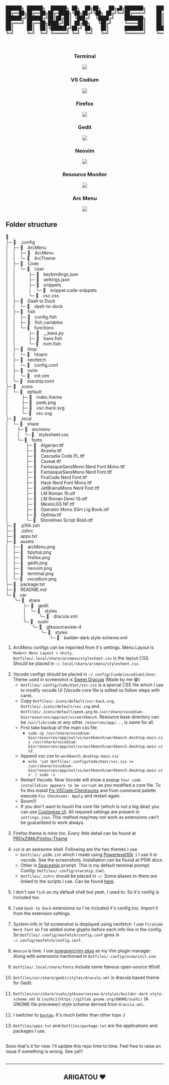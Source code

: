 <div align="center">

<pre>




██████╗ ██████╗  ██████╗ ██╗  ██╗██╗   ██╗▄█╗███████╗    ██████╗  ██████╗ ████████╗███████╗
██╔══██╗██╔══██╗██╔═████╗╚██╗██╔╝╚██╗ ██╔╝╚═╝██╔════╝    ██╔══██╗██╔═████╗╚══██╔══╝██╔════╝
██████╔╝██████╔╝██║██╔██║ ╚███╔╝  ╚████╔╝    ███████╗    ██║  ██║██║██╔██║   ██║   ███████╗
██╔═══╝ ██╔══██╗████╔╝██║ ██╔██╗   ╚██╔╝     ╚════██║    ██║  ██║████╔╝██║   ██║   ╚════██║
██║     ██║  ██║╚██████╔╝██╔╝ ██╗   ██║      ███████║    ██████╔╝╚██████╔╝   ██║   ███████║
╚═╝     ╚═╝  ╚═╝ ╚═════╝ ╚═╝  ╚═╝   ╚═╝      ╚══════╝    ╚═════╝  ╚═════╝    ╚═╝   ╚══════╝


</pre>
</div>

<h3 align="center">Terminal</h3>
<p align="center"><img src="./assets/terminal.png"></p>

<h3 align="center">VS Codium</h3>
<p align="center"><img src="./assets/vscode.png"></p>

<h3 align="center">Firefox</h3>
<p align="center"><img src="./assets/firefox.png"></p>

<h3 align="center">Gedit</h3>
<p align="center"><img src="./assets/gedit.png"></p>

<h3 align="center">Neovim</h3>
<p align="center"><img src="./assets/neovim.png"></p>

<h3 align="center">Resource Monitor</h3>
<p align="center"><img src="./assets/bpytop.png"></p>

<h3 align="center">Arc Menu</h3>
<p align="center"><img src="./assets/arcmenu.png"></p>

## Folder structure

 .<br>
├─  .config<br>
│ ├─  ArcMenu<br>
│ │ ├─  ArcMenu<br>
│ │ ╰─  ArcTheme<br>
│ ├─  Code<br>
│ │ ╰─  User<br>
│ │   ├─  keybindings.json<br>
│ │   ├─  settings.json<br>
│ │   ├─  snippets<br>
│ │   │ ╰─  snippet.code-snippets<br>
│ │   ╰─  vsc.css<br>
│ ├─  Dash to Dock<br>
│ │ ╰─  dash-to-dock<br>
│ ├─  fish<br>
│ │ ├─  config.fish<br>
│ │ ├─  fish_variables<br>
│ │ ╰─  functions<br>
│ │   ├─  __bass.py<br>
│ │   ├─  bass.fish<br>
│ │   ╰─  nvm.fish<br>
│ ├─  htop<br>
│ │ ╰─  htoprc<br>
│ ├─  neofetch<br>
│ │ ╰─  config.conf<br>
│ ├─  nvim<br>
│ │ ╰─  init.vim<br>
│ ╰─  starship.toml<br>
├─  .icons<br>
│ ╰─  default<br>
│   ├─  index.theme<br>
│   ├─  peek.png<br>
│   ├─  vsc-back.svg<br>
│   ╰─  vsc.svg<br>
├─  .local<br>
│ ╰─  share<br>
│  ├─  arcmenu<br>
│  │ ╰─  stylesheet.css<br>
│  ╰─  fonts<br>
│    ├─  Algerian.ttf<br>
│    ├─  Anzelia.ttf<br>
│    ├─  Cascadia Code PL.ttf<br>
│    ├─  Caveat.ttf<br>
│    ├─  FantasqueSansMono Nerd Font Mono.ttf<br>
│    ├─  FantasqueSansMono Nerd Font.ttf<br>
│    ├─  FiraCode Nerd Font.ttf<br>
│    ├─  Hack Nerd Font Mono.ttf<br>
│    ├─  JetBrainsMono Nerd Font.ttf<br>
│    ├─  LM Roman 10.otf<br>
│    ├─  LM Roman Demi 10.otf<br>
│    ├─  MesloLGS NF.ttf<br>
│    ├─  Operator Mono SSm Lig Book.otf<br>
│    ├─  Optima.ttf<br>
│    ╰─  Shorelines Script Bold.otf<br>
├─  .p10k.zsh<br>
├─  .zshrc<br>
├─  apps.txt<br>
├─  assets<br>
│ ├─  arcMenu.png<br>
│ ├─  bpytop.png<br>
│ ├─  firefox.png<br>
│ ├─  gedit.png<br>
│ ├─  neovim.png<br>
│ ├─  terminal.png<br>
│ ╰─  vscodium.png<br>
├─  package.txt<br>
├─  README.md<br>
╰─  usr<br>
  ╰─  share<br>
    ├─  gedit<br>
    │ ╰─  styles<br>
    │   ╰─  dracula.xml<br>
    ╰─  sushi<br>
      ╰─  gtksourceview-4<br>
        ╰─  styles<br>
          ╰─  builder-dark.style-scheme.xml<br>


1) ArcMenu configs can be imported from it's settings. Menu Layout is `Modern Menu Layout > Unity`. `Dotfiles/.local/share/arcmenu/stylesheet.css` is the layout CSS. Should be placed in `~/.local/share/arcmenu/stylesheet.css`.<br><br>
2) Vscode configs should be placed in `~/.config/[code|vscodium]/User`. Theme used in screenshot is [Sweet Dracula](https://marketplace.visualstudio.com/items?itemName=PROxZIMA.sweetdracula) (Made by me 😁)
    - `Dotfiles/.config/Code/User/vsc.css` is a special CSS file which I use to modify vscode UI (Vscode core file is edited so follow steps with care).
    - Copy `Dotfiles/.icons/default/vsc-back.svg`, `Dotfiles/.icons/default/vsc.svg` and `Dotfiles/.icons/default/peek.png` to `/usr/share/vscodium-bin/resources/app/out/vs/workbench`. Resource base directory can be `/usr/lib/code` or any other. `resources/app/...` is same for all.
    - First take backup of the main css file
        - `sudo cp /usr/share/vscodium-bin/resources/app/out/vs/workbench/workbench.desktop.main.css /usr/share/vscodium-bin/resources/app/out/vs/workbench/workbench.desktop.main.css2`
    - Append vsc.css to `workbench.desktop.main.css`
        - `echo 'cat Dotfiles/.config/Code/User/vsc.css >> /usr/share/vscodium-bin/resources/app/out/vs/workbench/workbench.desktop.main.css' | sudo -s`
    - Restart Vscode. Now Vscode will show a popup `Your code installation appears to be corrupt` as you modified a core file. To fix this install [Fix VSCode Checksums](https://marketplace.visualstudio.com/items?itemName=lehni.vscode-fix-checksums) and from command palette execute `Fix Checksums: Apply` and restart again.
    - Boom!!!
    - If you don't want to touch the core file (which is not a big deal) you can use [Customize UI](https://marketplace.visualstudio.com/items?itemName=iocave.customize-ui). All required settings are present in `settings.json`. This method may/may not work as extensions can't be guaranteed to work always.<br><br>
3) Firefox theme is mine too. Every little detail can be found at [PROxZIMA/Firefox-Theme](https://github.com/PROxZIMA/Firefox-Theme/)<br><br>
4) `zsh` is an awesome shell. Following are the two themes I use
    - `Dotfiles/.p10k.zsh` which I made using [Powerlevel10k](https://github.com/romkatv/powerlevel10k) :) I use it in vscode. See the screenshots. Installation can be found at P10K docs.
    - Other is [Spaceship](https://github.com/spaceship-prompt/spaceship-prompt) prompt. This is my default terminal prompt. Config: `Dotfiles/.config/starship.toml`.
    - `Dotfiles/.zshrc` should be placed in `~/`. Some aliases in-there are linked to the scripts I use. Can be found [here](https://github.com/PROxZIMA/My-Scripts).<br><br>
5) I don't use `fish` as my default shell but yeah, I used to. So it's config is included too.<br><br>
6) I use `Dash to Dock` extensions so I've included it's config too. Import it from the extension settings.<br><br>
7) System info in 1st screenshot is displayed using neofetch. I use `FiraCode Nerd Font` so I've added some glyphs before each info line in the config. So `Dotfiles/.config/neofetch/config.conf` goes in `~/.config/neofetch/config.conf`.<br><br>
8) `Neovim` is love. I use [junegunn/vim-plug](https://github.com/junegunn/vim-plug) as my Vim plugin manager. Along with extensions mentioned in `Dotfiles/.config/nvim/init.vim`.<br><br>
9) `Dotfiles/.local/share/fonts` include some famous open-source ttf/otf.<br><br>
10) `Dotfiles/usr/share/gedit/styles/dracula.xml` is dracula based theme for Gedit.<br><br>
11) `Dotfiles/usr/share/sushi/gtksourceview-4/styles/builder-dark.style-scheme.xml` is `[sushi](https://gitlab.gnome.org/GNOME/sushi)` (A GNOME file previewer) style scheme derived from `dracula.xml`.<br><br>
12) I switcher to [`bpytop`](https://github.com/aristocratos/bpytop). It's much better than other tops :)<br><br>
13) `Dotfiles/apps.txt` and `Dotfiles/package.txt` are the applications and packages I use.<br><br>

Sooo that's it for now. I'll update this repo time to time. Feel free to raise an issue if something is wrong. See ya!!!<br><br>
___
<h2 align="center">ARIGATOU ❤️</h2>

